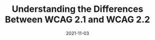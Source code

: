 ---
date: 2021-11-03
permalink: false
publisher: boiaorg
tags:
  - accessibility
  - wcag
  - comparisons
target_url: https://www.boia.org/blog/understanding-the-differences-between-wcag-2.1-and-wcag-2.2
title: Understanding the Differences Between WCAG 2.1 and WCAG 2.2
---